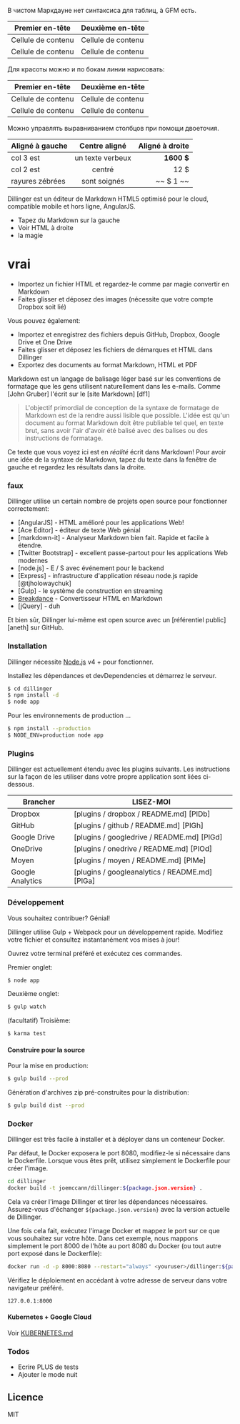 В чистом Маркдауне нет синтаксиса для таблиц, à GFM есть.

Premier en-tête | Deuxième en-tête
--- | ---
Cellule de contenu | Cellule de contenu
Cellule de contenu | Cellule de contenu

Для красоты можно и по бокам линии нарисовать:

Premier en-tête | Deuxième en-tête
--- | ---
Cellule de contenu | Cellule de contenu
Cellule de contenu | Cellule de contenu

Можно управлять выравниванием столбцов при помощи двоеточия.

Aligné à gauche | Centre aligné | Aligné à droite
:-- | :-: | --:
col 3 est | un texte verbeux | **1600 $**
col 2 est | centré | 12 $
rayures zébrées | sont soignés | ~~ $ 1 ~~

Dillinger est un éditeur de Markdown HTML5 optimisé pour le cloud, compatible mobile et hors ligne, AngularJS.

- Tapez du Markdown sur la gauche
- Voir HTML à droite
- la magie

# vrai

- Importez un fichier HTML et regardez-le comme par magie convertir en Markdown
- Faites glisser et déposez des images (nécessite que votre compte Dropbox soit lié)

Vous pouvez également:

- Importez et enregistrez des fichiers depuis GitHub, Dropbox, Google Drive et One Drive
- Faites glisser et déposez les fichiers de démarques et HTML dans Dillinger
- Exportez des documents au format Markdown, HTML et PDF

Markdown est un langage de balisage léger basé sur les conventions de formatage que les gens utilisent naturellement dans les e-mails. Comme [John Gruber] l'écrit sur le [site Markdown] [df1]

> L'objectif primordial de conception de la syntaxe de formatage de Markdown est de la rendre aussi lisible que possible. L'idée est qu'un document au format Markdown doit être publiable tel quel, en texte brut, sans avoir l'air d'avoir été balisé avec des balises ou des instructions de formatage.

Ce texte que vous voyez ici est en *réalité* écrit dans Markdown! Pour avoir une idée de la syntaxe de Markdown, tapez du texte dans la fenêtre de gauche et regardez les résultats dans la droite.

### faux

Dillinger utilise un certain nombre de projets open source pour fonctionner correctement:

- [AngularJS] - HTML amélioré pour les applications Web!
- [Ace Editor] - éditeur de texte Web génial
- [markdown-it] - Analyseur Markdown bien fait. Rapide et facile à étendre.
- [Twitter Bootstrap] - excellent passe-partout pour les applications Web modernes
- [node.js] - E / S avec événement pour le backend
- [Express] - infrastructure d'application réseau node.js rapide [@tjholowaychuk]
- [Gulp] - le système de construction en streaming
- [Breakdance](https://breakdance.github.io/breakdance/) - Convertisseur HTML en Markdown
- [jQuery] - duh

Et bien sûr, Dillinger lui-même est open source avec un [référentiel public] [aneth] sur GitHub.

### Installation

Dillinger nécessite [Node.js](https://nodejs.org/) v4 + pour fonctionner.

Installez les dépendances et devDependencies et démarrez le serveur.

```sh
$ cd dillinger
$ npm install -d
$ node app
```

Pour les environnements de production ...

```sh
$ npm install --production
$ NODE_ENV=production node app
```

### Plugins

Dillinger est actuellement étendu avec les plugins suivants. Les instructions sur la façon de les utiliser dans votre propre application sont liées ci-dessous.

Brancher | LISEZ-MOI
--- | ---
Dropbox | [plugins / dropbox / README.md] [PlDb]
GitHub | [plugins / github / README.md] [PlGh]
Google Drive | [plugins / googledrive / README.md] [PlGd]
OneDrive | [plugins / onedrive / README.md] [PlOd]
Moyen | [plugins / moyen / README.md] [PlMe]
Google Analytics | [plugins / googleanalytics / README.md] [PlGa]

### Développement

Vous souhaitez contribuer? Génial!

Dillinger utilise Gulp + Webpack pour un développement rapide. Modifiez votre fichier et consultez instantanément vos mises à jour!

Ouvrez votre terminal préféré et exécutez ces commandes.

Premier onglet:

```sh
$ node app
```

Deuxième onglet:

```sh
$ gulp watch
```

(facultatif) Troisième:

```sh
$ karma test
```

#### Construire pour la source

Pour la mise en production:

```sh
$ gulp build --prod
```

Génération d'archives zip pré-construites pour la distribution:

```sh
$ gulp build dist --prod
```

### Docker

Dillinger est très facile à installer et à déployer dans un conteneur Docker.

Par défaut, le Docker exposera le port 8080, modifiez-le si nécessaire dans le Dockerfile. Lorsque vous êtes prêt, utilisez simplement le Dockerfile pour créer l'image.

```sh
cd dillinger
docker build -t joemccann/dillinger:${package.json.version} .
```

Cela va créer l'image Dillinger et tirer les dépendances nécessaires. Assurez-vous d'échanger `${package.json.version}` avec la version actuelle de Dillinger.

Une fois cela fait, exécutez l'image Docker et mappez le port sur ce que vous souhaitez sur votre hôte. Dans cet exemple, nous mappons simplement le port 8000 de l'hôte au port 8080 du Docker (ou tout autre port exposé dans le Dockerfile):

```sh
docker run -d -p 8000:8080 --restart="always" <youruser>/dillinger:${package.json.version}
```

Vérifiez le déploiement en accédant à votre adresse de serveur dans votre navigateur préféré.

```sh
127.0.0.1:8000
```

#### Kubernetes + Google Cloud

Voir [KUBERNETES.md](https://github.com/joemccann/dillinger/blob/master/KUBERNETES.md)

### Todos

- Ecrire PLUS de tests
- Ajouter le mode nuit

## Licence

MIT
